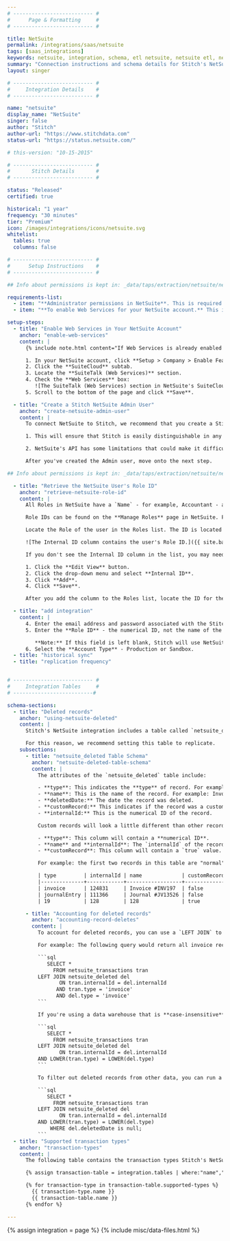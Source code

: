 ```yaml
---
# -------------------------- #
#      Page & Formatting     #
# -------------------------- #

title: NetSuite
permalink: /integrations/saas/netsuite
tags: [saas_integrations]
keywords: netsuite, integration, schema, etl netsuite, netsuite etl, netsuite schema
summary: "Connection instructions and schema details for Stitch's NetSuite integration."
layout: singer

# -------------------------- #
#     Integration Details    #
# -------------------------- #

name: "netsuite"
display_name: "NetSuite"
singer: false
author: "Stitch"
author-url: "https://www.stitchdata.com"
status-url: "https://status.netsuite.com/"

# this-version: "10-15-2015"

# -------------------------- #
#       Stitch Details       #
# -------------------------- #

status: "Released"
certified: true

historical: "1 year"
frequency: "30 minutes"
tier: "Premium"
icon: /images/integrations/icons/netsuite.svg
whitelist:
  tables: true
  columns: false

# -------------------------- #
#      Setup Instructions    #
# -------------------------- #

## Info about permissions is kept in: _data/taps/extraction/netsuite/netsuite-permissions.yml

requirements-list:
  - item: "**Administrator permissions in NetSuite**. This is required to complete parts of the setup process."
  - item: "**To enable Web Services for your NetSuite account.** This is necessary to access NetSuite's API."

setup-steps:
  - title: "Enable Web Services in Your NetSuite Account"
    anchor: "enable-web-services"
    content: |
      {% include note.html content="If Web Services is already enabled for your account, skip this step." %}

      1. In your NetSuite account, click **Setup > Company > Enable Features**.
      2. Click the **SuiteCloud** subtab.
      3. Locate the **SuiteTalk (Web Services)** section.
      4. Check the **Web Services** box:
         ![The SuiteTalk (Web Services) section in NetSuite's SuiteCloud subtab.]({{ site.baseurl }}/images/integrations/netsuite-suitecloud-webservices.png)
      5. Scroll to the bottom of the page and click **Save**.

  - title: "Create a Stitch NetSuite Admin User"
    anchor: "create-netsuite-admin-user"
    content: |
      To connect NetSuite to Stitch, we recommend that you create a Stitch-specific Admin user for us. We suggest this approach for a few reasons:

      1. This will ensure that Stitch is easily distinguishable in any logs or audits.

      2. NetSuite's API has some limitations that could make it difficult or impossible for Stitch to replicate data. For example: a single NetSuite user is only allowed to have **one** open API session at a time. If there's another connection elsewhere, Stitch will run into problems replicating data.

      After you've created the Admin user, move onto the next step.

## Info about permissions is kept in: _data/taps/extraction/netsuite/netsuite-permissions.yml

  - title: "Retrieve the NetSuite User's Role ID"
    anchor: "retrieve-netsuite-role-id"
    content: |
      All Roles in NetSuite have a `Name` - for example, Accountant - and `Role ID`, or Internal ID number. Stitch requires this ID to successfully create a NetSuite integration.

      Role IDs can be found on the **Manage Roles** page in NetSuite. From your dashboard, click **Setup > Users/Roles > Manage Roles*.

      Locate the Role of the user in the Roles list. The ID is located in a column called **Internal ID**:

      ![The Internal ID column contains the user's Role ID.]({{ site.baseurl }}/images/integrations/netsuite-locate-role-id.png)

      If you don't see the Internal ID column in the list, you may need to add it:

      1. Click the **Edit View** button.
      2. Click the drop-down menu and select **Internal ID**.
      3. Click **Add**.
      4. Click **Save**.

      After you add the column to the Roles list, locate the ID for the user and move onto the next step.

  - title: "add integration"
    content: |
      4. Enter the email address and password associated with the Stitch NetSuite user.
      5. Enter the **Role ID** - the numerical ID, not the name of the Role - associated with the user entered above. See [Step 3](#retrieve-netsuite-role-id) if you need help locating the user's Role ID.

         **Note:** If this field is left blank, Stitch will use NetSuite's default role ID for Admin roles (`3`). If you receive an error when trying to save the integration, enter a `3` in this field and try saving again.
      6. Select the **Account Type** - Production or Sandbox.
  - title: "historical sync"
  - title: "replication frequency"


# -------------------------- #
#     Integration Tables     #
# --------------------------#

schema-sections:
  - title: "Deleted records"
    anchor: "using-netsuite-deleted"
    content: |
      Stitch's NetSuite integration includes a table called `netsuite_deleted`; this table contains a row for **every deleted record that supports deletes**. Accounting for deleted records is especially important if you’re performing any sort of aggregate function - for example, totaling invoices or balancing your books.

      For this reason, we recommend setting this table to replicate.
    subsections:
      - title: "netsuite_deleted Table Schema"
        anchor: "netsuite-deleted-table-schema"
        content: |
          The attributes of the `netsuite_deleted` table include:

          - **type**: This indicates the **type** of record. For example: invoice.
          - **name**: This is the name of the record. For example: Invoice #INV197
          - **deletedDate:** The date the record was deleted.
          - **customRecord:** This indicates if the record was a custom record.
          - **internalId:** This is the numerical ID of the record.

          Custom records will look a little different than other records. In this case, you'll see the following:

          - **type**: This column will contain a **numerical ID**.
          - **name** and **internalId**: The `internalId` of the record will display in **both** columns.
          - **customRecord**: This column will contain a `true` value.

          For example: the first two records in this table are "normal" records, while the third is a custom record:

          | type         | internalId | name             | customRecord | deletedDate                   |
          |--------------+------------+------------------+--------------+-------------------------------|
          | invoice      | 124831     | Invoice #INV197  | false        | 2016-08-02T09:33:07.000-07:00 |
          | journalEntry | 111366     | Journal #JV13526 | false        | 2016-08-04T12:01:22.000-07:00 |
          | 19           | 128        | 128              | true         | 2016-07-21T12:05:26.000-07:00 |

      - title: "Accounting for deleted records"
        anchor: "accounting-record-deletes"
        content: |
          To account for deleted records, you can use a `LEFT JOIN` to tie deleted records back to the appropriate table.

          For example: The following query would return all invoice records that exist in the `netsuite_transaction` and `netsuite_deleted` tables:

          ```sql
             SELECT * 
               FROM netsuite_transactions tran 
          LEFT JOIN netsuite_deleted del
                 ON tran.internalId = del.internalId 
                AND tran.type = 'invoice'
                AND del.type = 'invoice'
          ```

          If you're using a data warehouse that is **case-insensitive** (like Redshift), some queries may result in errors. If this occurs, try using `LOWER` to resolve the issue:

          ```sql
             SELECT *
               FROM netsuite_transactions tran 
          LEFT JOIN netsuite_deleted del 
                 ON tran.internalId = del.internalId 
          AND LOWER(tran.type) = LOWER(del.type)
          ```

          To filter out deleted records from other data, you can run a query like this one:

          ```sql
             SELECT *
               FROM netsuite_transactions tran 
          LEFT JOIN netsuite_deleted del
                 ON tran.internalId = del.internalId 
          AND LOWER(tran.type) = LOWER(del.type) 
              WHERE del.deletedDate is null;
          ```
  - title: "Supported transaction types"
    anchor: "transaction-types"
    content: |
      The following table contains the transaction types Stitch's NetSuite integration currently supports.

      {% assign transaction-table = integration.tables | where:"name","netsuite_transaction" %}

      {% for transaction-type in transaction-table.supported-types %}
        {{ transaction-type.name }}
        {{ transaction-table.name }}
      {% endfor %}

---
```

{% assign integration = page %}
{% include misc/data-files.html %}